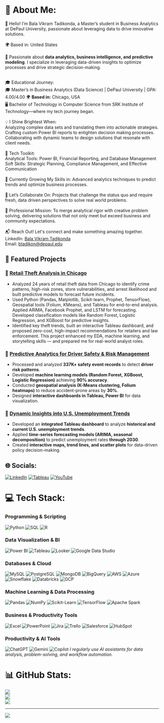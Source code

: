 # 💫 About Me:
 👋 Hello! I’m Bala Vikram Tadikonda, a Master’s student in Business Analytics at DePaul University, passionate about leveraging data to drive innovative solutions.<br><br>🌍 Based in: United States <br><br>🚀 Passionate about **data analytics, business intelligence, and predictive modeling**. I specialize in leveraging data-driven insights to optimize processes and drive strategic decision-making.<br><br> 

🎓 Educational Journey:<br> 🎓 Master’s in Business Analytics (Data Science) | DePaul University | GPA: 4.00/4.00
🌍 **Based in:** Chicago, USA  <br> 🖥️ Bachelor of Technology in Computer Science from SRK Institute of Technology—where my tech journey began.<br><br>💡 I Shine Brightest When:<br> Analyzing complex data sets and translating them into actionable strategies.<br> Crafting custom Power BI reports to enlighten decision making processes.<br> Collaborating with dynamic teams to design solutions that resonate with client needs.<br><br>🔨 Tech Toolkit:<br> Analytical Tools: Power BI, Financial Reporting, and Database Management<br> Soft Skills: Strategic Planning, Compliance Management, and Effective Communication<br><br>🌱 Currently Growing My Skills in: Advanced analytics techniques to predict trends and optimize business processes.<br><br>🤝 Let’s Collaborate On: Projects that challenge the status quo and require fresh, data driven perspectives to solve real world problems.<br><br>🎯 Professional Mission: To merge analytical rigor with creative problem solving, delivering solutions that not only meet but exceed business and community expectations.<br><br>📬 Reach Out! Let's connect and make something amazing together.<br> LinkedIn: [Bala Vikram Tadikonda](https://www.linkedin.com/in/balavikramtadikonda)<br> Email: btadikon@depaul.edu

## 📌 Featured Projects

### 🔹 [Retail Theft Analysis in Chicago](https://github.com/Bala-vikram8/Retail_Theft_Analysis_Chicago)
   - Analyzed 24 years of retail theft data from Chicago to identify crime patterns, high-risk zones, store vulnerabilities, and arrest likelihood and built predictive models to forecast future incidents.
   - Used Python (Pandas, Matplotlib, Scikit-learn, Prophet, TensorFlow), Geospatial tools (Folium, KMeans), and Tableau for end-to-end analysis. Applied ARIMA, Facebook Prophet, and LSTM for forecasting. Developed classification models like Random Forest, Logistic Regression, and XGBoost for predictive insights.
   - Identified key theft trends, built an interactive Tableau dashboard, and proposed zero-cost, high-impact recommendations for retailers and law enforcement. This project enhanced my EDA, machine learning, and storytelling skills — and prepared me for real-world analyst roles.


### 🔹 [Predictive Analytics for Driver Safety & Risk Management](https://github.com/Bala-vikram8/driver-safety-analysis)
   - Processed and analyzed **337K+ safety event records** to detect **driver risk patterns**.
   - Developed **machine learning models (Random Forest, XGBoost, Logistic Regression)** achieving **90% accuracy**.
   - Conducted **geospatial analysis (K-Means clustering, Folium heatmaps)** to reduce accident-prone areas by **30%**.
   - Designed **interactive dashboards in Tableau, Power BI** for data visualization.

### 🔹 [Dynamic Insights into U.S. Unemployment Trends](https://github.com/Bala-vikram8/us-unemployment-analysis)
   - Developed an **integrated Tableau dashboard** to analyze **historical and current U.S. unemployment trends**.
   - Applied **time-series forecasting models (ARIMA, seasonal decomposition)** to predict unemployment rates **through 2030**.
   - Created **interactive maps, trend lines, and scatter plots** for data-driven policy decision-making.
     

## 🌐 Socials:
[![LinkedIn](https://img.shields.io/badge/LinkedIn-blue?style=for-the-badge&logo=linkedin)](https://www.linkedin.com/in/bala-vikram-tadikonda/)
[![Tableau](https://img.shields.io/badge/Tableau-10A6D5?style=for-the-badge&logo=tableau&logoColor=white)](https://public.tableau.com/app/profile/balavikramtadikonda)
[![YouTube](https://img.shields.io/badge/YouTube-FF0000?style=for-the-badge&logo=youtube&logoColor=white)](https://www.youtube.com/@bablutadikonda1812)

# 💻 Tech Stack:

### **Programming & Scripting**
![Python](https://img.shields.io/badge/Python-3776AB?style=for-the-badge&logo=python&logoColor=white)
![SQL](https://img.shields.io/badge/SQL-4479A1?style=for-the-badge&logo=postgresql&logoColor=white)
![R](https://img.shields.io/badge/R-276DC3?style=for-the-badge&logo=r&logoColor=white)

### **Data Visualization & BI**
![Power BI](https://img.shields.io/badge/Power%20BI-F2C811?style=for-the-badge&logo=powerbi&logoColor=black)
![Tableau](https://img.shields.io/badge/Tableau-E97627?style=for-the-badge&logo=tableau&logoColor=white)
![Looker](https://img.shields.io/badge/Looker-4285F4?style=for-the-badge&logo=looker&logoColor=white)
![Google Data Studio](https://img.shields.io/badge/Google%20Data%20Studio-4285F4?style=for-the-badge&logo=google&logoColor=white)

### **Databases & Cloud**
![MySQL](https://img.shields.io/badge/MySQL-4479A1?style=for-the-badge&logo=mysql&logoColor=white)
![PostgreSQL](https://img.shields.io/badge/PostgreSQL-336791?style=for-the-badge&logo=postgresql&logoColor=white)
![MongoDB](https://img.shields.io/badge/MongoDB-47A248?style=for-the-badge&logo=mongodb&logoColor=white)
![BigQuery](https://img.shields.io/badge/BigQuery-4285F4?style=for-the-badge&logo=googlecloud&logoColor=white)
![AWS](https://img.shields.io/badge/AWS-FF9900?style=for-the-badge&logo=amazon-aws&logoColor=white)
![Azure](https://img.shields.io/badge/Azure-0078D4?style=for-the-badge&logo=microsoft-azure&logoColor=white)
![Snowflake](https://img.shields.io/badge/Snowflake-29B5E8?style=for-the-badge&logo=snowflake&logoColor=white)
![Databricks](https://img.shields.io/badge/Databricks-EF3A24?style=for-the-badge&logo=databricks&logoColor=white)
![GCP](https://img.shields.io/badge/GCP-4285F4?style=for-the-badge&logo=googlecloud&logoColor=white)

### **Machine Learning & Data Processing**
![Pandas](https://img.shields.io/badge/Pandas-150458?style=for-the-badge&logo=pandas&logoColor=white)
![NumPy](https://img.shields.io/badge/NumPy-013243?style=for-the-badge&logo=numpy&logoColor=white)
![Scikit-Learn](https://img.shields.io/badge/Scikit--Learn-F7931E?style=for-the-badge&logo=scikit-learn&logoColor=white)
![TensorFlow](https://img.shields.io/badge/TensorFlow-FF6F00?style=for-the-badge&logo=tensorflow&logoColor=white)
![Apache Spark](https://img.shields.io/badge/Apache%20Spark-E25A1C?style=for-the-badge&logo=apachespark&logoColor=white)

### **Business & Productivity Tools**
![Excel](https://img.shields.io/badge/Excel-217346?style=for-the-badge&logo=microsoft-excel&logoColor=white)
![PowerPoint](https://img.shields.io/badge/PowerPoint-B7472A?style=for-the-badge&logo=microsoft-powerpoint&logoColor=white)
![Jira](https://img.shields.io/badge/Jira-0052CC?style=for-the-badge&logo=jira&logoColor=white)
![Trello](https://img.shields.io/badge/Trello-0079BF?style=for-the-badge&logo=trello&logoColor=white)
![Salesforce](https://img.shields.io/badge/Salesforce-00A1E0?style=for-the-badge&logo=salesforce&logoColor=white)
![HubSpot](https://img.shields.io/badge/HubSpot-FF7A59?style=for-the-badge&logo=hubspot&logoColor=white)

### **Productivity & AI Tools**
![ChatGPT](https://img.shields.io/badge/ChatGPT-10A37F?style=for-the-badge&logo=openai&logoColor=white)
![Gemini](https://img.shields.io/badge/Gemini-4285F4?style=for-the-badge&logo=google&logoColor=white)
![Copilot](https://img.shields.io/badge/GitHub_Copilot-1DB7B6?style=for-the-badge&logo=github&logoColor=white)
*I regularly use AI assistants for data analysis, problem-solving, and workflow automation.*

# 📊 GitHub Stats:
![](https://github-readme-stats.vercel.app/api?username=Bala-vikram8&theme=solarized-light&hide_border=false&include_all_commits=false&count_private=false)<br/>
![](https://github-readme-streak-stats.herokuapp.com/?user=Bala-vikram8&theme=solarized-light&hide_border=false)<br/>
![](https://github-readme-stats.vercel.app/api/top-langs/?username=Bala-vikram8&theme=solarized-light&hide_border=false&include_all_commits=false&count_private=false&layout=compact)

---
[![](https://visitcount.itsvg.in/api?id=Bala-vikram8&icon=0&color=12)](https://visitcount.itsvg.in)

<!-- Proudly created with GPRM ( https://gprm.itsvg.in ) -->
